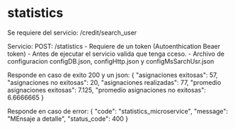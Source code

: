 # statistics

Se requiere del servicio: /credit/search_user

Servicio: POST: /statistics
	- Requiere de un token (Autoenthication Beaer token)
	- Antes de ejecutar el servicio valida que tenga cceso.
	- Archivo de configuracion configDB.json, configHttp.json y configMsSarchUsr.json

Responde en caso de exito 200 y un json:
 {
	"asignaciones exitosas": 57,
	"asignaciones no exitosas": 20,
	"asignaciones realizadas": 77,
	"promedio asignaciones exitosas": 7.125,
	"promedio asignaciones no exitosas": 6.6666665
}
 
Responde en caso de error:
 {
	"code": "statistics_microservice",
	"message": "MEnsaje a detalle",
	"status_code": 400
 }

